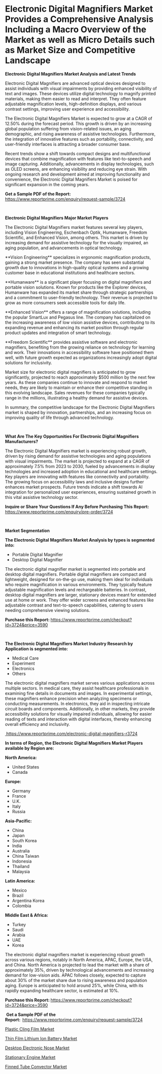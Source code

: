 <p><h1>Electronic Digital Magnifiers Market Provides a Comprehensive Analysis Including a Macro Overview of the Market as well as Micro Details such as Market Size and Competitive Landscape</h1></p><p><strong>Electronic Digital Magnifiers Market Analysis and Latest Trends</strong></p>
<p><p>Electronic Digital Magnifiers are advanced optical devices designed to assist individuals with visual impairments by providing enhanced visibility of text and images. These devices utilize digital technology to magnify printed materials, making them easier to read and interpret. They often feature adjustable magnification levels, high-definition displays, and various contrast settings, improving user experience and accessibility.</p><p>The Electronic Digital Magnifiers Market is expected to grow at a CAGR of 12.50% during the forecast period. This growth is driven by an increasing global population suffering from vision-related issues, an aging demographic, and rising awareness of assistive technologies. Furthermore, the integration of innovative features such as portability, connectivity, and user-friendly interfaces is attracting a broader consumer base. </p><p>Recent trends show a shift towards compact designs and multifunctional devices that combine magnification with features like text-to-speech and image capturing. Additionally, advancements in display technologies, such as OLED screens, are enhancing visibility and reducing eye strain. With ongoing research and development aimed at improving functionality and convenience, the Electronic Digital Magnifiers Market is poised for significant expansion in the coming years.</p></p>
<p><strong>Get a Sample PDF of the Report:&nbsp;</strong> <a href="https://www.reportprime.com/enquiry/request-sample/3724">https://www.reportprime.com/enquiry/request-sample/3724</a></p>
<p>&nbsp;</p>
<p><strong>Electronic Digital Magnifiers Major Market Players</strong></p>
<p><p>The Electronic Digital Magnifiers market features several key players, including Vision Engineering, Eschenbach Optik, Humanware, Freedom Scientific, and Enhanced Vision, among others. This market is driven by increasing demand for assistive technology for the visually impaired, an aging population, and advancements in optical technology.</p><p>**Vision Engineering** specializes in ergonomic magnification products, gaining a strong market presence. The company has seen substantial growth due to innovations in high-quality optical systems and a growing customer base in educational institutions and healthcare sectors.</p><p>**Humanware** is a significant player focusing on digital magnifiers and portable vision solutions. Known for products like the Explorer devices, Humanware has expanded its market share through strategic partnerships and a commitment to user-friendly technology. Their revenue is projected to grow as more consumers seek accessible tools for daily life.</p><p>**Enhanced Vision** offers a range of magnification solutions, including the popular SmartLux and Pegasus line. The company has capitalized on the increasing awareness of low vision assistive devices, contributing to its expanding revenue and enhancing its market position through regular product updates and integration of smart technology.</p><p>**Freedom Scientific** provides assistive software and electronic magnifiers, benefiting from the growing reliance on technology for learning and work. Their innovations in accessibility software have positioned them well, with future growth expected as organizations increasingly adopt digital solutions for inclusivity.</p><p>Market size for electronic digital magnifiers is anticipated to grow significantly, projected to reach approximately $500 million by the next few years. As these companies continue to innovate and respond to market needs, they are likely to maintain or enhance their competitive standing in this evolving landscape. Sales revenues for these companies typically range in the millions, illustrating a healthy demand for assistive devices.</p><p>In summary, the competitive landscape for the Electronic Digital Magnifiers market is shaped by innovation, partnerships, and an increasing focus on improving quality of life through advanced technology.</p></p>
<p>&nbsp;</p>
<p><strong>What Are The Key Opportunities For Electronic Digital Magnifiers Manufacturers?</strong></p>
<p><p>The Electronic Digital Magnifiers market is experiencing robust growth, driven by rising demand for assistive technologies and aging populations with visual impairments. The market is projected to expand at a CAGR of approximately 7.5% from 2023 to 2030, fueled by advancements in display technologies and increased adoption in educational and healthcare settings. Key players are innovating with features like connectivity and portability. The growing focus on accessibility laws and inclusive designs further enhances market prospects. Future trends indicate a shift towards AI integration for personalized user experiences, ensuring sustained growth in this vital assistive technology sector.</p></p>
<p><strong>Inquire or Share Your Questions If Any Before Purchasing This Report:</strong> <a href="https://www.reportprime.com/enquiry/pre-order/3724">https://www.reportprime.com/enquiry/pre-order/3724</a></p>
<p>&nbsp;</p>
<p><strong>Market Segmentation</strong></p>
<p><strong>The Electronic Digital Magnifiers Market Analysis by types is segmented into:</strong></p>
<p><ul><li>Portable Digital Magnifier</li><li>Desktop Digital Magnifier</li></ul></p>
<p><p>The electronic digital magnifier market is segmented into portable and desktop digital magnifiers. Portable digital magnifiers are compact and lightweight, designed for on-the-go use, making them ideal for individuals who require magnification in various environments. They typically feature adjustable magnification levels and rechargeable batteries. In contrast, desktop digital magnifiers are larger, stationary devices meant for extended use at home or work. They offer wider screens and enhanced features like adjustable contrast and text-to-speech capabilities, catering to users needing comprehensive viewing solutions.</p></p>
<p><strong>Purchase this Report:&nbsp;</strong><a href="https://www.reportprime.com/checkout?id=3724&price=3590">https://www.reportprime.com/checkout?id=3724&price=3590</a></p>
<p>&nbsp;</p>
<p><strong>The Electronic Digital Magnifiers Market Industry Research by Application is segmented into:</strong></p>
<p><ul><li>Medical Care</li><li>Experiment</li><li>Electronics</li><li>Others</li></ul></p>
<p><p>The electronic digital magnifiers market serves various applications across multiple sectors. In medical care, they assist healthcare professionals in examining fine details in documents and images. In experimental settings, these magnifiers enhance precision when analyzing specimens or conducting measurements. In electronics, they aid in inspecting intricate circuit boards and components. Additionally, in other markets, they provide accessibility solutions for visually impaired individuals, allowing for easier reading of texts and interaction with digital interfaces, thereby enhancing overall efficiency and inclusivity.</p></p>
<p><a href="https://www.reportprime.com/electronic-digital-magnifiers-r3724">&nbsp;https://www.reportprime.com/electronic-digital-magnifiers-r3724</a></p>
<p><strong>In terms of Region, the Electronic Digital Magnifiers Market Players available by Region are:</strong></p>
<p>
    <p> <strong> North America: </strong>
        <ul>
            <li>United States</li>
            <li>Canada</li>
        </ul>
        </p> 
    <p> <strong> Europe: </strong>
        <ul>
            <li>Germany</li>
            <li>France</li>
            <li>U.K.</li>
            <li>Italy</li>
            <li>Russia</li>
        </ul>
        </p> 
    <p> <strong> Asia-Pacific: </strong>
        <ul>
            <li>China</li>
            <li>Japan</li>
            <li>South Korea</li>
            <li>India</li>
            <li>Australia</li>
            <li>China Taiwan</li>
            <li>Indonesia</li>
            <li>Thailand</li>
            <li>Malaysia</li>
        </ul>
        </p> 
    <p> <strong> Latin America: </strong>
        <ul>
            <li>Mexico</li>
            <li>Brazil</li>
            <li>Argentina Korea</li>
            <li>Colombia</li>
        </ul>
        </p> 
    <p> <strong> Middle East & Africa: </strong>
        <ul>
            <li>Turkey</li>
            <li>Saudi</li>
            <li>Arabia</li>
            <li>UAE</li>
            <li>Korea</li>
        </ul>
    </p>
    </p>
<p><p>The electronic digital magnifiers market is experiencing robust growth across various regions, notably in North America, APAC, Europe, the USA, and China. North America is projected to lead the market with a share of approximately 35%, driven by technological advancements and increasing demand for low-vision aids. APAC follows closely, expected to capture about 30% of the market share due to rising awareness and population aging. Europe is anticipated to hold around 25%, while China, with its rapidly expanding healthcare sector, is estimated at 10%.</p></p>
<p><strong>Purchase this Report: </strong><a href="https://www.reportprime.com/checkout?id=3724&price=3590">https://www.reportprime.com/checkout?id=3724&price=3590</a></p>
<p>&nbsp;<strong>Get a Sample PDF of the Report:&nbsp;&nbsp;</strong><a href="https://www.reportprime.com/enquiry/request-sample/3724">https://www.reportprime.com/enquiry/request-sample/3724</a></p>
<p><strong></strong></p>
<p><p><a href="https://www.linkedin.com/pulse/plastic-cling-film-industry-insights-report-analyzing-market-2ba4f?trackingId=ZdeaWDAgSjW4kT2Qs66Rxw%3D%3D">Plastic Cling Film Market</a></p><p><a href="https://www.linkedin.com/pulse/global-thin-film-lithium-ion-battery-market-focus-product-ugdme?trackingId=ynNdYaOJTCuVikdqesBImw%3D%3D">Thin Film Lithium Ion Battery Market</a></p><p><a href="https://github.com/prosalinda88/Market-Research-Report-List-6/blob/main/desktop-electronic-nose-market.md">Desktop Electronic Nose Market</a></p><p><a href="https://issuu.com/reportprime-2/docs/stationary-engine-market-size-2030._e2676936c5c475">Stationary Engine Market</a></p><p><a href="https://issuu.com/reportprime-2/docs/finned-tube-convector-market-size-2_894fccc8b61acb">Finned Tube Convector Market</a></p></p>